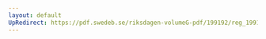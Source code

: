 ```yaml
---
layout: default
UpRedirect: https://pdf.swedeb.se/riksdagen-volumeG-pdf/199192/reg_199192/reg_199192_0055.pdf
---
```

